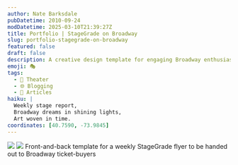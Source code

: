 ```yaml
---
author: Nate Barksdale
pubDatetime: 2010-09-24
modDatetime: 2025-03-10T21:39:27Z
title: Portfolio | StageGrade on Broadway
slug: portfolio-stagegrade-on-broadway
featured: false
draft: false
description: A creative design template for engaging Broadway enthusiasts—perfect for a weekly StageGrade flyer aimed at ticket buyers.
emoji: 🎭
tags:
  - 🌆 Theater
  - 🌐 Blogging
  - 📖 Articles
haiku: |
  Weekly stage report,  
  Broadway dreams in shining lights,  
  Art woven in time.
coordinates: [40.7590, -73.9845]
---
```


![](@assets/images/stagegrade_sheet1.jpg) ![](@assets/images/stagegrade_sheet2.jpg) Front-and-back template for a weekly StageGrade flyer to be handed out to Broadway ticket-buyers
